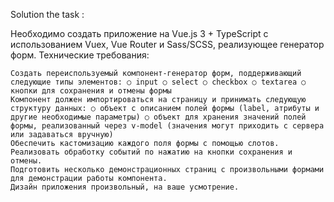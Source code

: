 Solution the task :

Необходимо создать приложение на Vue.js 3 + TypeScript с использованием Vuex, Vue Router и Sass/SCSS, реализующее генератор форм. Технические требования:

    Создать переиспользуемый компонент-генератор форм, поддерживающий следующие типы элементов: ○ input ○ select ○ checkbox ○ textarea ○ кнопки для сохранения и отмены формы
    Компонент должен импортироваться на страницу и принимать следующую структуру данных: ○ объект с описанием полей формы (label, атрибуты и другие необходимые параметры) ○ объект для хранения значений полей формы, реализованный через v-model (значения могут приходить с сервера или задаваться вручную)
    Обеспечить кастомизацию каждого поля формы с помощью слотов.
    Реализовать обработку событий по нажатию на кнопки сохранения и отмены.
    Подготовить несколько демонстрационных страниц с произвольными формами для демонстрации работы компонента.
    Дизайн приложения произвольный, на ваше усмотрение.

